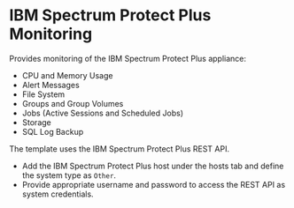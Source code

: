 IBM Spectrum Protect Plus Monitoring
====================================

Provides monitoring of the IBM Spectrum Protect Plus appliance:

* CPU and Memory Usage
* Alert Messages
* File System
* Groups and Group Volumes
* Jobs (Active Sessions and Scheduled Jobs)
* Storage
* SQL Log Backup


The template uses the IBM Spectrum Protect Plus REST API.

* Add the IBM Spectrum Protect Plus host under the hosts tab and define the system type as `Other`.
* Provide appropriate username and password to access the REST API as system credentials.
